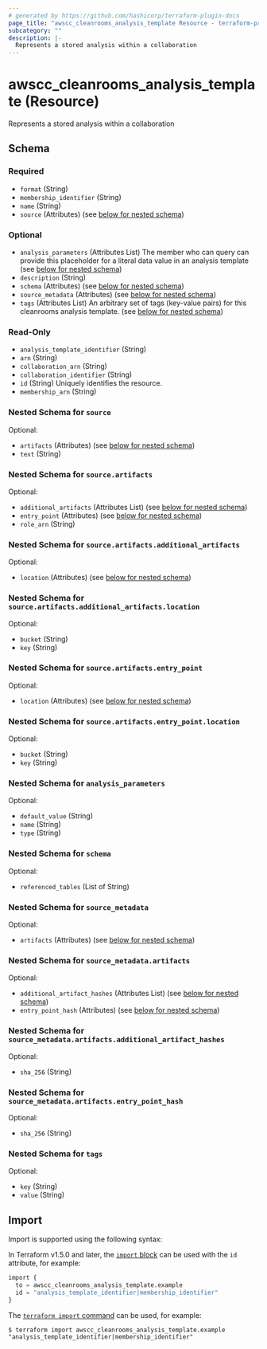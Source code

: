 ```yaml
---
# generated by https://github.com/hashicorp/terraform-plugin-docs
page_title: "awscc_cleanrooms_analysis_template Resource - terraform-provider-awscc"
subcategory: ""
description: |-
  Represents a stored analysis within a collaboration
---
```


# awscc_cleanrooms_analysis_template (Resource)

Represents a stored analysis within a collaboration



<!-- schema generated by tfplugindocs -->
## Schema

### Required

- `format` (String)
- `membership_identifier` (String)
- `name` (String)
- `source` (Attributes) (see [below for nested schema](#nestedatt--source))

### Optional

- `analysis_parameters` (Attributes List) The member who can query can provide this placeholder for a literal data value in an analysis template (see [below for nested schema](#nestedatt--analysis_parameters))
- `description` (String)
- `schema` (Attributes) (see [below for nested schema](#nestedatt--schema))
- `source_metadata` (Attributes) (see [below for nested schema](#nestedatt--source_metadata))
- `tags` (Attributes List) An arbitrary set of tags (key-value pairs) for this cleanrooms analysis template. (see [below for nested schema](#nestedatt--tags))

### Read-Only

- `analysis_template_identifier` (String)
- `arn` (String)
- `collaboration_arn` (String)
- `collaboration_identifier` (String)
- `id` (String) Uniquely identifies the resource.
- `membership_arn` (String)

<a id="nestedatt--source"></a>
### Nested Schema for `source`

Optional:

- `artifacts` (Attributes) (see [below for nested schema](#nestedatt--source--artifacts))
- `text` (String)

<a id="nestedatt--source--artifacts"></a>
### Nested Schema for `source.artifacts`

Optional:

- `additional_artifacts` (Attributes List) (see [below for nested schema](#nestedatt--source--artifacts--additional_artifacts))
- `entry_point` (Attributes) (see [below for nested schema](#nestedatt--source--artifacts--entry_point))
- `role_arn` (String)

<a id="nestedatt--source--artifacts--additional_artifacts"></a>
### Nested Schema for `source.artifacts.additional_artifacts`

Optional:

- `location` (Attributes) (see [below for nested schema](#nestedatt--source--artifacts--additional_artifacts--location))

<a id="nestedatt--source--artifacts--additional_artifacts--location"></a>
### Nested Schema for `source.artifacts.additional_artifacts.location`

Optional:

- `bucket` (String)
- `key` (String)



<a id="nestedatt--source--artifacts--entry_point"></a>
### Nested Schema for `source.artifacts.entry_point`

Optional:

- `location` (Attributes) (see [below for nested schema](#nestedatt--source--artifacts--entry_point--location))

<a id="nestedatt--source--artifacts--entry_point--location"></a>
### Nested Schema for `source.artifacts.entry_point.location`

Optional:

- `bucket` (String)
- `key` (String)





<a id="nestedatt--analysis_parameters"></a>
### Nested Schema for `analysis_parameters`

Optional:

- `default_value` (String)
- `name` (String)
- `type` (String)


<a id="nestedatt--schema"></a>
### Nested Schema for `schema`

Optional:

- `referenced_tables` (List of String)


<a id="nestedatt--source_metadata"></a>
### Nested Schema for `source_metadata`

Optional:

- `artifacts` (Attributes) (see [below for nested schema](#nestedatt--source_metadata--artifacts))

<a id="nestedatt--source_metadata--artifacts"></a>
### Nested Schema for `source_metadata.artifacts`

Optional:

- `additional_artifact_hashes` (Attributes List) (see [below for nested schema](#nestedatt--source_metadata--artifacts--additional_artifact_hashes))
- `entry_point_hash` (Attributes) (see [below for nested schema](#nestedatt--source_metadata--artifacts--entry_point_hash))

<a id="nestedatt--source_metadata--artifacts--additional_artifact_hashes"></a>
### Nested Schema for `source_metadata.artifacts.additional_artifact_hashes`

Optional:

- `sha_256` (String)


<a id="nestedatt--source_metadata--artifacts--entry_point_hash"></a>
### Nested Schema for `source_metadata.artifacts.entry_point_hash`

Optional:

- `sha_256` (String)




<a id="nestedatt--tags"></a>
### Nested Schema for `tags`

Optional:

- `key` (String)
- `value` (String)

## Import

Import is supported using the following syntax:

In Terraform v1.5.0 and later, the [`import` block](https://developer.hashicorp.com/terraform/language/import) can be used with the `id` attribute, for example:

```terraform
import {
  to = awscc_cleanrooms_analysis_template.example
  id = "analysis_template_identifier|membership_identifier"
}
```

The [`terraform import` command](https://developer.hashicorp.com/terraform/cli/commands/import) can be used, for example:

```shell
$ terraform import awscc_cleanrooms_analysis_template.example "analysis_template_identifier|membership_identifier"
```
